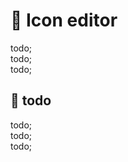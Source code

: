 # 🔨 Icon editor

todo; <br/>
todo; <br/>
todo; <br/>

## 🔨 todo

todo; <br/>
todo; <br/>
todo; <br/>
